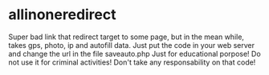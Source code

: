 # allinoneredirect
Super bad link that redirect target to some page, but in the mean while, takes gps, photo, ip and autofill data.
Just put the code in your web server and change the url in the file saveauto.php
Just for educational porpose! Do not use it for criminal activities! Don't take any responsability on that code!
